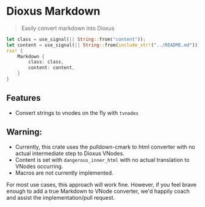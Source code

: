 # Dioxus Markdown

> Easily convert markdown into Dioxus

```rust
let class = use_signal(|| String::from("content"));
let content = use_signal(|| String::from(include_str!("../README.md")));
rsx! {
    Markdown {
        class: class,
        content: content,
    }
}
```

## Features

- Convert strings to vnodes on the fly with `tvnodes`

## Warning:

- Currently, this crate uses the pulldown-cmark to html converter with no actual intermediate step to Dioxus VNodes.
- Content is set with `dangerous_inner_html` with no actual translation to VNodes occurring.
- Macros are not currently implemented.

For most use cases, this approach will work fine. However, if you feel brave enough to add a true Markdown to VNode converter, we'd happily coach and assist the implementation/pull request.
